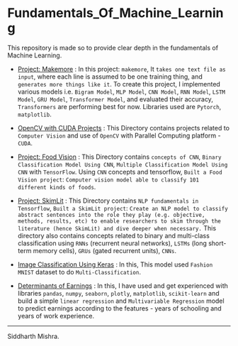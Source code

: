 # Fundamentals_Of_Machine_Learning
This repository is made so to provide clear depth in the fundamentals of Machine Learning.

* <a href="https://github.com/RustyGrackle/Fundamentals_Of_Machine_Learning/blob/main/Makemore">Project: Makemore</a> : In this project: `makemore`, It `takes one text file as input`, where each line is assumed to be one training thing, and `generates more things like it`. To create this project, I implemented various models i.e. `Bigram Model`, `MLP Model`, `CNN Model`, `RNN Model`, `LSTM Model`, `GRU Model`, `Transformer Model`, and evaluated their accuracy, `Transformers` are performing best for now. Libraries used are `Pytorch`, `matplotlib`.

* <a href="https://github.com/RustyGrackle/Fundamentals_Of_Machine_Learning/tree/main/OpenCV%20with%20CUDA">OpenCV with CUDA Projects<a> : This Directory contains projects related to `Computer Vision` and use of `OpenCV` with Parallel Computing platform - `CUDA`.

* <a href="https://github.com/RustyGrackle/Fundamentals_Of_Machine_Learning/tree/main/CNN_ComputerVision">Project: Food Vision</a> : This Directory contains `concepts of CNN`, `Binary Classification Model Using CNN`, `Multiple Classification Model Using CNN` with `TensorFlow`. Using `CNN` concepts and tensorflow, `Built a Food Vision project`: `Computer vision model able to classify 101 different kinds of foods`.

* <a href="https://github.com/RustyGrackle/Fundamentals_Of_Machine_Learning/tree/main/NLP_fundamentals">Project: SkimLit</a> : This Directory contains `NLP fundamentals in Tensorflow`, `Built a SkimLit project`: `Create an NLP model to classify abstract sentences into the role they play (e.g. objective, methods, results, etc) to enable researchers to skim through the literature (hence SkimLit) and dive deeper when necessary.` This directory also contains concepts related to binary and multi-class classification using `RNNs` (recurrent neural networks), `LSTMs` (long short-term memory cells), `GRUs` (gated recurrent units), `CNNs`.

* <a href= "https://github.com/RustyGrackle/Fundamentals_Of_Machine_Learning/blob/main/Image_Classification_Using_Keras.ipynb">Image Classification Using Keras</a> : In this, This model used `Fashion MNIST` dataset to do `Multi-Classification`.

* <a href="https://github.com/RustyGrackle/Fundamentals_Of_Machine_Learning/blob/main/Determinants_of_Earnings.ipynb">Determinants of Earnings</a> : In this, I have used and get experienced with libraries `pandas`, `numpy`, `seaborn`, `plotly`, `matplotlib`, `scikit-learn` and build a simple `linear regression` and `Multivariable Regression` model to predict earnings according to the features - years of schooling and years of work experience.


-----------------------------------------------------------------------------------------------------
Siddharth Mishra.
